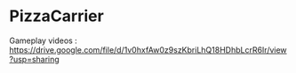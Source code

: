 # PizzaCarrier
Gameplay videos : https://drive.google.com/file/d/1v0hxfAw0z9szKbriLhQ18HDhbLcrR6Ir/view?usp=sharing
